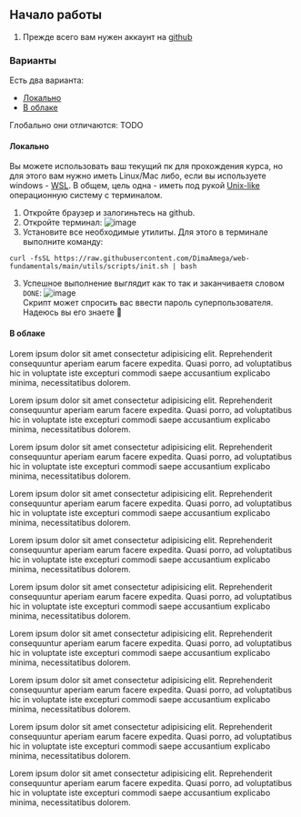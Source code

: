 ## Начало работы

1. Прежде всего вам нужен аккаунт на [github](https://github.com/)

### Варианты
Есть два варианта:
- [Локально](#локально)
- [В облаке](#в-облаке)

Глобально они отличаются: TODO

#### Локально
Вы можете использовать ваш текущий пк для прохождения курса, но для этого вам нужно иметь Linux/Mac либо, если вы используете windows - [WSL](https://learn.microsoft.com/ru-ru/windows/wsl/install). В общем, цель одна - иметь под рукой [Unix-like](https://www.wikiwand.com/en/Unix-like) операционную систему с терминалом.

1. Откройте браузер и залогиньтесь на github.
1. Откройте терминал:
![image](https://user-images.githubusercontent.com/32310771/228542842-798a1548-0cd5-41ec-95b0-c9b2f8febc26.png)
2. Установите все необходимые утилиты. Для этого в терминале выполните команду:
```shell
curl -fsSL https://raw.githubusercontent.com/DimaAmega/web-fundamentals/main/utils/scripts/init.sh | bash
```
3. Успешное выполнение выглядит как то так и заканчиваетя словом `DONE`:
![image](https://user-images.githubusercontent.com/32310771/228545877-7326bacc-2439-44d1-a7c6-84c4dcd9d163.png)<br>
Скрипт может спросить вас ввести пароль суперпользователя. Надеюсь вы его знаете 🙂


#### В облаке


Lorem ipsum dolor sit amet consectetur adipisicing elit. Reprehenderit consequuntur aperiam earum facere expedita. Quasi porro, ad voluptatibus hic in voluptate iste excepturi commodi saepe accusantium explicabo minima, necessitatibus dolorem.

Lorem ipsum dolor sit amet consectetur adipisicing elit. Reprehenderit consequuntur aperiam earum facere expedita. Quasi porro, ad voluptatibus hic in voluptate iste excepturi commodi saepe accusantium explicabo minima, necessitatibus dolorem.

Lorem ipsum dolor sit amet consectetur adipisicing elit. Reprehenderit consequuntur aperiam earum facere expedita. Quasi porro, ad voluptatibus hic in voluptate iste excepturi commodi saepe accusantium explicabo minima, necessitatibus dolorem.

Lorem ipsum dolor sit amet consectetur adipisicing elit. Reprehenderit consequuntur aperiam earum facere expedita. Quasi porro, ad voluptatibus hic in voluptate iste excepturi commodi saepe accusantium explicabo minima, necessitatibus dolorem.

Lorem ipsum dolor sit amet consectetur adipisicing elit. Reprehenderit consequuntur aperiam earum facere expedita. Quasi porro, ad voluptatibus hic in voluptate iste excepturi commodi saepe accusantium explicabo minima, necessitatibus dolorem.

Lorem ipsum dolor sit amet consectetur adipisicing elit. Reprehenderit consequuntur aperiam earum facere expedita. Quasi porro, ad voluptatibus hic in voluptate iste excepturi commodi saepe accusantium explicabo minima, necessitatibus dolorem.

Lorem ipsum dolor sit amet consectetur adipisicing elit. Reprehenderit consequuntur aperiam earum facere expedita. Quasi porro, ad voluptatibus hic in voluptate iste excepturi commodi saepe accusantium explicabo minima, necessitatibus dolorem.

Lorem ipsum dolor sit amet consectetur adipisicing elit. Reprehenderit consequuntur aperiam earum facere expedita. Quasi porro, ad voluptatibus hic in voluptate iste excepturi commodi saepe accusantium explicabo minima, necessitatibus dolorem.

Lorem ipsum dolor sit amet consectetur adipisicing elit. Reprehenderit consequuntur aperiam earum facere expedita. Quasi porro, ad voluptatibus hic in voluptate iste excepturi commodi saepe accusantium explicabo minima, necessitatibus dolorem.

Lorem ipsum dolor sit amet consectetur adipisicing elit. Reprehenderit consequuntur aperiam earum facere expedita. Quasi porro, ad voluptatibus hic in voluptate iste excepturi commodi saepe accusantium explicabo minima, necessitatibus dolorem.
